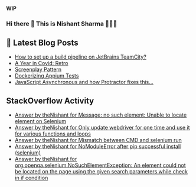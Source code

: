 #### WIP
### Hi there 👋  This is Nishant Sharma 🧑🏼‍🎤

## 📕 Latest Blog Posts
<!-- BLOG-POST-LIST:START -->
- [How to set up a build pipeline on JetBrains TeamCity?](https://medium.com/testvagrant/how-to-set-up-a-build-pipeline-on-jetbrains-teamcity-41a1b0a67d76?source=rss-97b0bdcd7e66------2)
- [A Year in Covid: Retro](https://thenishant3.medium.com/a-year-in-covid-retro-632bf6cdf1c7?source=rss-97b0bdcd7e66------2)
- [Screenplay Pattern](https://medium.com/testvagrant/screenplay-pattern-3490c7f0c23c?source=rss-97b0bdcd7e66------2)
- [Dockerizing Appium Tests](https://medium.com/testvagrant/dockerizing-appium-tests-c9696809afec?source=rss-97b0bdcd7e66------2)
- [JavaScript Asynchronous and how Protractor fixes this…](https://medium.com/testvagrant/javascript-asynchronous-and-how-protractor-fixes-this-7ae5ff90f4f?source=rss-97b0bdcd7e66------2)
<!-- BLOG-POST-LIST:END -->


## StackOverflow Activity
<!-- STACKOVERFLOW:START -->
- [Answer by theNishant for Message: no such element: Unable to locate element on Selenium](https://stackoverflow.com/questions/71475655/message-no-such-element-unable-to-locate-element-on-selenium/71477553#71477553)
- [Answer by theNishant for Only update webdriver for one time and use it for various functions and loops](https://stackoverflow.com/questions/71462049/only-update-webdriver-for-one-time-and-use-it-for-various-functions-and-loops/71464113#71464113)
- [Answer by theNishant for Mismatch between CMD and selenium run](https://stackoverflow.com/questions/71463296/mismatch-between-cmd-and-selenium-run/71463909#71463909)
- [Answer by theNishant for NoModuleError after pip successful install &lpar;selenium&rpar;](https://stackoverflow.com/questions/71417716/nomoduleerror-after-pip-successful-install-selenium/71419203#71419203)
- [Answer by theNishant for org.openqa.selenium.NoSuchElementException: An element could not be located on the page using the given search parameters while check in if condition](https://stackoverflow.com/questions/69012824/org-openqa-selenium-nosuchelementexception-an-element-could-not-be-located-on-t/69012912#69012912)
<!-- STACKOVERFLOW:END -->
